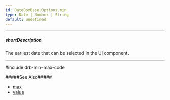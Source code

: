 ```yaml
---
id: DateBoxBase.Options.min
type: Date | Number | String
default: undefined
---
```

---
##### shortDescription
The earliest date that can be selected in the UI component.

---

#include drb-min-max-code

#####See Also#####
- [max](/api-reference/10%20UI%20Components/DateBoxBase/1%20Configuration/max.md '{basewidgetpath}/Configuration/#max')
- [value](/api-reference/10%20UI%20Components/dxDateBox/1%20Configuration/value.md '{basewidgetpath}/Configuration/#value')